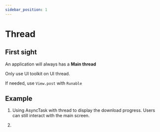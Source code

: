 ```yaml
---
sidebar_position: 1
---
```



# Thread

## First sight
An application will always has a **Main thread**

Only use UI toolkit on UI thread.

If needed, use `View.post` with `Runable`


## Example

1. Using AsyncTask with thread to display the download progress. Users can still interact with the main screen.

2.
